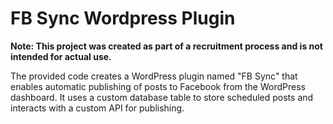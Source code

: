 # FB Sync Wordpress Plugin

**Note: This project was created as part of a recruitment process and is not intended for actual use.** 

The provided code creates a WordPress plugin named "FB Sync" that enables automatic publishing of posts to Facebook from the WordPress dashboard. It uses a custom database table to store scheduled posts and interacts with a custom API for publishing.